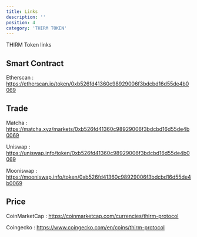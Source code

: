 ```yaml
---
title: Links
description: ''
position: 4
category: 'THIRM TOKEN'
---
```


THIRM Token links

## Smart Contract

Etherscan : https://etherscan.io/token/0xb526fd41360c98929006f3bdcbd16d55de4b0069

## Trade

Matcha : https://matcha.xyz/markets/0xb526fd41360c98929006f3bdcbd16d55de4b0069

Uniswap : https://uniswap.info/token/0xb526fd41360c98929006f3bdcbd16d55de4b0069

Mooniswap : https://mooniswap.info/token/0xb526fd41360c98929006f3bdcbd16d55de4b0069

## Price

CoinMarketCap : https://coinmarketcap.com/currencies/thirm-protocol

Coingecko : https://www.coingecko.com/en/coins/thirm-protocol
